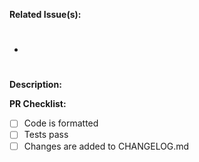 **Related Issue(s):**

- #


**Description:**


**PR Checklist:**

- [ ] Code is formatted
- [ ] Tests pass
- [ ] Changes are added to CHANGELOG.md
